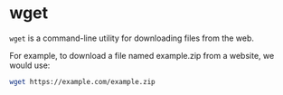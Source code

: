 # wget 

`wget` is a command-line utility for downloading files from the web. 


For example, to download a file named example.zip from a website, we would use:

```bash
wget https://example.com/example.zip
```

